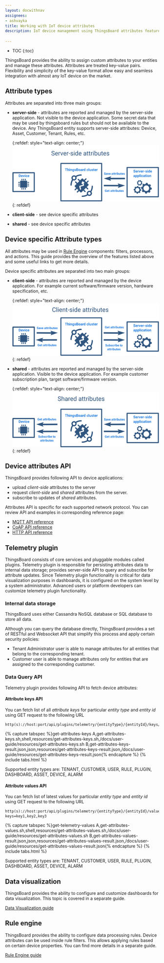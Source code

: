 ```yaml
---
layout: docwithnav
assignees:
- ashvayka
title: Working with IoT device attributes
description: IoT device management using ThingsBoard attributes feature

---
```


* TOC
{:toc}

ThingsBoard provides the ability to assign custom attributes to your entities and manage these attributes.
Attributes are treated key-value pairs. Flexibility and simplicity of the key-value format allow easy and seamless integration with almost any IoT device on the market.


## Attribute types

Attributes are separated into three main groups:

 - **server-side** - attributes are reported and managed by the server-side application. Not visible to the device application.
   Some secret data that may be used by thingsboard rules but should not be available to the device.
   Any ThingsBoard entity supports server-side attributes: Device, Asset, Customer, Tenant, Rules, etc.
   
   {:refdef: style="text-align: center;"}
   ![image](/images/user-guide/server-side-attributes.svg)
   {: refdef}  

 - **client-side** - see device specific attributes 
 - **shared** - see device specific attributes


## Device specific Attribute types

All attributes may be used in [Rule Engine](/docs/user-guide/rule-engine) components: filters, processors, and actions.
This guide provides the overview of the features listed above and some useful links to get more details.  

Device specific attributes are separated into two main groups:
 
 - **client-side** - attributes are reported and managed by the device application. 
   For example current software/firmware version, hardware specification, etc.     

   {:refdef: style="text-align: center;"}
   ![image](/images/user-guide/client-side-attributes.svg)
   {: refdef}  
        
 - **shared** - attributes are reported and managed by the server-side application. Visible to the device application.
   For example customer subscription plan, target software/firmware version.
   
   {:refdef: style="text-align: center;"}
   ![image](/images/user-guide/shared-attributes.svg)
   {: refdef}  

## Device attributes API

ThingsBoard provides following API to device applications:
 
 - upload *client-side* attributes to the server
 - request *client-side* and *shared* attributes from the server.
 - subscribe to updates of *shared* attributes.

Attributes API is specific for each supported network protocol.
You can review API and examples in corresponding reference page:

 - [MQTT API reference](/docs/reference/mqtt-api/#attributes-api)
 - [CoAP API reference](/docs/reference/coap-api/#attributes-api)
 - [HTTP API reference](/docs/reference/http-api/#attributes-api)
  
## Telemetry plugin

ThingsBoard consists of core services and pluggable modules called plugins.
Telemetry plugin is responsible for persisting attributes data to internal data storage; 
provides server-side API to query and subscribe for attribute updates. 
Since Telemetry plugin functionality is critical for data visualization purposes in dashboards, it is configured on the system level by a system administrator.
Advanced users or platform developers can customize telemetry plugin functionality.

### Internal data storage

ThingsBoard uses either Cassandra NoSQL database or SQL database to store all data.
  
Although you can query the database directly, ThingsBoard provides a set of RESTful and Websocket API that simplify this process and apply certain security policies:
 
 - Tenant Administrator user is able to manage attributes for all entities that belong to the corresponding tenant.
 - Customer user is able to manage attributes only for entities that are assigned to the corresponding customer.
  
### Data Query API

Telemetry plugin provides following API to fetch device attributes:

#### Attribute keys API

You can fetch list of all *attribute keys* for particular *entity type* and *entity id* using GET request to the following URL  
 
```shell
http(s)://host:port/api/plugins/telemetry/{entityType}/{entityId}/keys/attributes
```

{% capture tabspec %}get-attributes-keys
A,get-attributes-keys.sh,shell,resources/get-attributes-keys.sh,/docs/user-guide/resources/get-attributes-keys.sh
B,get-attributes-keys-result.json,json,resources/get-attributes-keys-result.json,/docs/user-guide/resources/get-attributes-keys-result.json{% endcapture %}
{% include tabs.html %}

Supported entity types are: TENANT, CUSTOMER, USER, RULE, PLUGIN, DASHBOARD, ASSET, DEVICE, ALARM

#### Attribute values API

You can fetch list of latest values for particular *entity type* and *entity id* using GET request to the following URL  
 
```shell
http(s)://host:port/api/plugins/telemetry/{entityType}/{entityId}/values/attributes?keys=key1,key2,key3
```

{% capture tabspec %}get-telemetry-values
A,get-attributes-values.sh,shell,resources/get-attributes-values.sh,/docs/user-guide/resources/get-attributes-values.sh
B,get-attributes-values-result.json,json,resources/get-attributes-values-result.json,/docs/user-guide/resources/get-attributes-values-result.json{% endcapture %}
{% include tabs.html %}

Supported entity types are: TENANT, CUSTOMER, USER, RULE, PLUGIN, DASHBOARD, ASSET, DEVICE, ALARM

## Data visualization

ThingsBoard provides the ability to configure and customize dashboards for data visualization.
This topic is covered in a separate guide.    
<p><a href="/docs/user-guide/visualization" class="button">Data Visualization guide</a></p>

## Rule engine

ThingsBoard provides the ability to configure data processing rules.
Device attributes can be used inside rule filters. This allows applying rules based on certain device properties.
You can find more details in a separate guide.
<p><a href="/docs/user-guide/rule-engine" class="button">Rule Engine guide</a></p>
    
